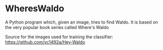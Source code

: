 # WheresWaldo
A Python program which, given an image, tries to find Waldo. It is based on the very popular book series called Where's Waldo

Source for the images used for training the classifier: https://github.com/vc1492a/Hey-Waldo
